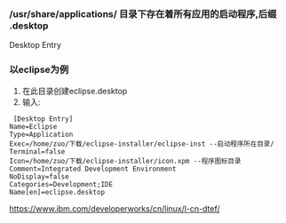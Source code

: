 ### /usr/share/applications/ 目录下存在着所有应用的启动程序,后缀 .desktop

Desktop Entry

### 以eclipse为例
1. 在此目录创建eclipse.desktop
2. 输入:

```
 [Desktop Entry]
Name=Eclipse
Type=Application
Exec=/home/zuo/下载/eclipse-installer/eclipse-inst --启动程序所在目录/
Terminal=false
Icon=/home/zuo/下载/eclipse-installer/icon.xpm --程序图标目录
Comment=Integrated Development Environment
NoDisplay=false
Categories=Development;IDE
Name[en]=eclipse.desktop
```

https://www.ibm.com/developerworks/cn/linux/l-cn-dtef/